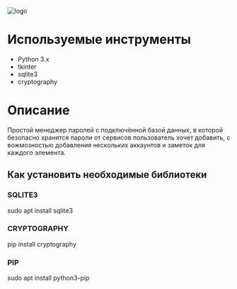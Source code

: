 ![logo](https://user-images.githubusercontent.com/82865142/161692521-cee76ea5-cc84-41a7-a52a-5e1813da5a5b.png)

<h1>Используемые инструменты</h1>
<ul>
  <li>Python 3.x</li>
  <li>tkinter</li>
  <li>sqlite3</li>
  <li>cryptography</li>
</ul>
<h1>Описание</h1>
Простой менеджер паролей с подключённой базой данных, в которой безопасно хранятся пароли от сервисов пользователь хочет добавить, с вожмозностью добавления нескольких аккаунтов и заметок для каждого элемента.
<h2>Как установить необходимые библиотеки</h2>
<h3>SQLITE3</h3>
    sudo apt install sqlite3
<h3>CRYPTOGRAPHY</h3>
    pip install cryptography
<h3>PIP</h3>
    sudo apt install python3-pip
